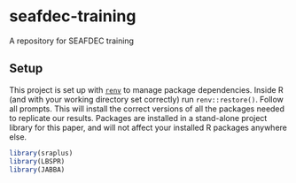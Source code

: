 
<!-- README.md is generated from README.Rmd. Please edit that file -->

# seafdec-training

<!-- badges: start -->
<!-- badges: end -->

A repository for SEAFDEC training

## Setup

This project is set up with
[`renv`](https://rstudio.github.io/renv/articles/renv.html) to manage
package dependencies. Inside R (and with your working directory set
correctly) run `renv::restore()`. Follow all prompts. This will install
the correct versions of all the packages needed to replicate our
results. Packages are installed in a stand-alone project library for
this paper, and will not affect your installed R packages anywhere else.

``` r
library(sraplus)
library(LBSPR)
library(JABBA)
```
